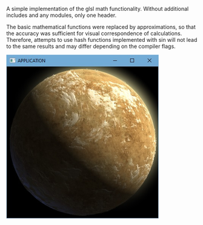 A simple implementation of the glsl math functionality. Without additional includes and any modules, only one header.

The basic mathematical functions were replaced by approximations, so that the accuracy was sufficient for visual correspondence of calculations. Therefore, attempts to use hash functions implemented with sin will not lead to the same results and may differ depending on the compiler flags.

![alt text](https://raw.githubusercontent.com/be-in/GLSL-CPP/main/examples/planet_draw.jpg)
